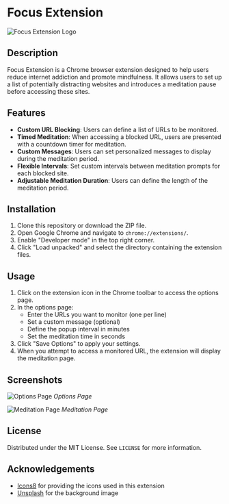 # Focus Extension

![Focus Extension Logo](images/lotus.png)

## Description

Focus Extension is a Chrome browser extension designed to help users reduce internet addiction and promote mindfulness. It allows users to set up a list of potentially distracting websites and introduces a meditation pause before accessing these sites.

## Features

- **Custom URL Blocking**: Users can define a list of URLs to be monitored.
- **Timed Meditation**: When accessing a blocked URL, users are presented with a countdown timer for meditation.
- **Custom Messages**: Users can set personalized messages to display during the meditation period.
- **Flexible Intervals**: Set custom intervals between meditation prompts for each blocked site.
- **Adjustable Meditation Duration**: Users can define the length of the meditation period.

## Installation

1. Clone this repository or download the ZIP file.
2. Open Google Chrome and navigate to `chrome://extensions/`.
3. Enable "Developer mode" in the top right corner.
4. Click "Load unpacked" and select the directory containing the extension files.

## Usage

1. Click on the extension icon in the Chrome toolbar to access the options page.
2. In the options page:
   - Enter the URLs you want to monitor (one per line)
   - Set a custom message (optional)
   - Define the popup interval in minutes
   - Set the meditation time in seconds
3. Click "Save Options" to apply your settings.
4. When you attempt to access a monitored URL, the extension will display the meditation page.

## Screenshots

![Options Page](images/options_screenshot.png)
_Options Page_

![Meditation Page](images/meditation_screenshot.png)
_Meditation Page_

## License

Distributed under the MIT License. See `LICENSE` for more information.

## Acknowledgements

- [Icons8](https://icons8.com) for providing the icons used in this extension
- [Unsplash](https://unsplash.com) for the background image
